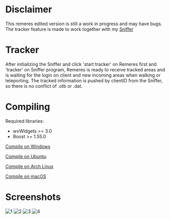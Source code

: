 Disclaimer
=============
This remeres edited version is still a work in progress and may have bugs. The tracker feature is made to work together with my [Sniffer](https://github.com/marcosvf132/Sniffer)

Tracker
=============
After initializing the Sniffer and click 'start tracker' on Remeres first and 'tracker' on Sniffer program, Remeres is ready to receive tracked areas and is waiting for the login on client and new incoming areas when walking or teleporting. The tracked information is pushed by clientID from the Sniffer, so there is no conflict of .otb or .dat.

Compiling
=========
Required libraries:
* wxWidgets >= 3.0
* Boost >= 1.55.0

[Compile on Windows](https://github.com/hjnilsson/rme/wiki/Compiling-on-Windows)

[Compile on Ubuntu](https://github.com/hjnilsson/rme/wiki/Compiling-on-Ubuntu)

[Compile on Arch Linux](https://github.com/hjnilsson/rme/wiki/Compiling-on-Arch-Linux)

[Compile on macOS](https://github.com/hjnilsson/rme/wiki/Compiling-on-macOS)

Screenshots
=============

![1](https://user-images.githubusercontent.com/66353315/139518631-918cb6cc-915f-440a-b8a4-83966ea4561c.png)
![2](https://user-images.githubusercontent.com/66353315/139518633-0e06fd4b-69e3-4778-afe5-65aba86d77bb.png)
![3](https://user-images.githubusercontent.com/66353315/139518634-8cbab0c7-abc7-43bf-9129-cf61474a8e5f.png)
![4](https://user-images.githubusercontent.com/66353315/139518636-3ba01db1-8d2c-47f1-94f0-b71b7c4f6874.png)
